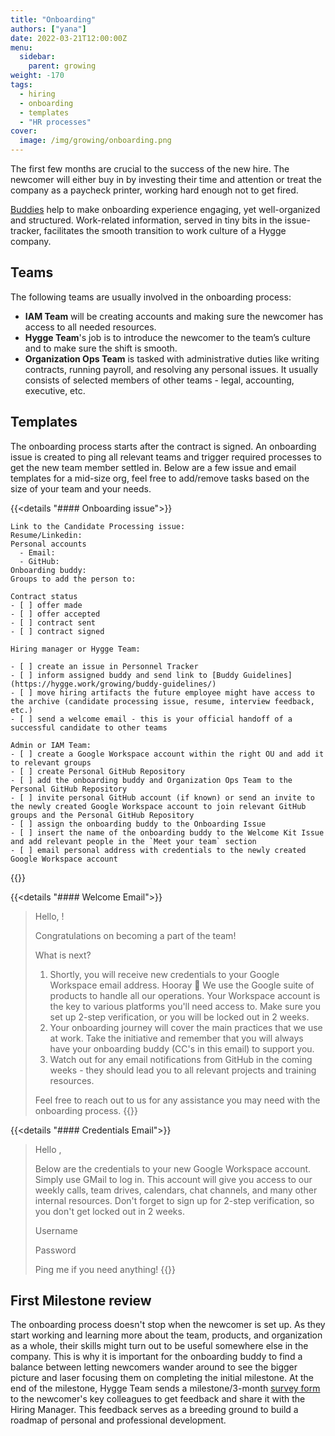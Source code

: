 ```yaml
---
title: "Onboarding"
authors: ["yana"]
date: 2022-03-21T12:00:00Z
menu:
  sidebar:
    parent: growing
weight: -170
tags:
  - hiring
  - onboarding
  - templates
  - "HR processes"
cover:
  image: /img/growing/onboarding.png
---
```


The first few months are crucial to the success of the new hire. The newcomer will either buy in by investing their time and attention or treat the company as a paycheck printer, working hard enough not to get fired.

[Buddies](https://hygge.work/growing/buddy-guidelines/) help to make onboarding experience engaging, yet well-organized and structured. Work-related information, served in tiny bits in the issue-tracker, facilitates the smooth transition to work culture of a Hygge company.

## Teams

The following teams are usually involved in the onboarding process:

- **IAM Team** will be creating accounts and making sure the newcomer has access to all needed resources.
- **Hygge Team**'s job is to introduce the newcomer to the team’s culture and to make sure the shift is smooth.
- **Organization Ops Team** is tasked with administrative duties like writing contracts, running payroll, and resolving any personal issues. It usually consists of selected members of other teams - legal, accounting, executive, etc.

## Templates

The onboarding process starts after the contract is signed. An onboarding issue is created to ping all relevant teams and trigger required processes to get the new team member settled in. Below are a few issue and email templates for a mid-size org, feel free to add/remove tasks based on the size of your team and your needs.

{{<details "#### Onboarding issue">}}

```
Link to the Candidate Processing issue:
Resume/Linkedin:
Personal accounts
  - Email:
  - GitHub:
Onboarding buddy:
Groups to add the person to:

Contract status
- [ ] offer made
- [ ] offer accepted
- [ ] contract sent
- [ ] contract signed

Hiring manager or Hygge Team:

- [ ] create an issue in Personnel Tracker
- [ ] inform assigned buddy and send link to [Buddy Guidelines](https://hygge.work/growing/buddy-guidelines/)
- [ ] move hiring artifacts the future employee might have access to the archive (candidate processing issue, resume, interview feedback, etc.)
- [ ] send a welcome email - this is your official handoff of a successful candidate to other teams

Admin or IAM Team:
- [ ] create a Google Workspace account within the right OU and add it to relevant groups
- [ ] create Personal GitHub Repository
- [ ] add the onboarding buddy and Organization Ops Team to the Personal GitHub Repository
- [ ] invite personal GitHub account (if known) or send an invite to the newly created Google Workspace account to join relevant GitHub groups and the Personal GitHub Repository
- [ ] assign the onboarding buddy to the Onboarding Issue
- [ ] insert the name of the onboarding buddy to the Welcome Kit Issue and add relevant people in the `Meet your team` section
- [ ] email personal address with credentials to the newly created Google Workspace account
```

{{</details>}}

{{<details "#### Welcome Email">}}

> Hello, !
>
> Congratulations on becoming a part of the team!
>
> What is next?
>
> 1. Shortly, you will receive new credentials to your Google Workspace email address. Hooray 🎉 We use the Google suite of products to handle all our operations. Your Workspace account is the key to various platforms you'll need access to. Make sure you set up 2-step verification, or you will be locked out in 2 weeks.
> 2. Your onboarding journey will cover the main practices that we use at work. Take the initiative and remember that you will always have your onboarding buddy (CC's in this email) to support you.
> 3. Watch out for any email notifications from GitHub in the coming weeks - they should lead you to all relevant projects and training resources.
>
> Feel free to reach out to us for any assistance you may need with the onboarding process.
> {{</details>}}

{{<details "#### Credentials Email">}}

> Hello ,
>
> Below are the credentials to your new Google Workspace account. Simply use GMail to log in. This account will give you access to our weekly calls, team drives, calendars, chat channels, and many other internal resources. Don't forget to sign up for 2-step verification, so you don't get locked out in 2 weeks.
>
> Username
>
> Password
>
> Ping me if you need anything!
> {{</details>}}

## First Milestone review

The onboarding process doesn't stop when the newcomer is set up. As they start working and learning more about the team, products, and organization as a whole, their skills might turn out to be useful somewhere else in the company. This is why it is important for the onboarding buddy to find a balance between letting newcomers wander around to see the bigger picture and laser focusing them on completing the initial milestone. At the end of the milestone, Hygge Team sends a milestone/3-month [survey form](https://forms.gle/yY1QoP2yahNKoVZz6) to the newcomer's key colleagues to get feedback and share it with the Hiring Manager. This feedback serves as a breeding ground to build a roadmap of personal and professional development.
